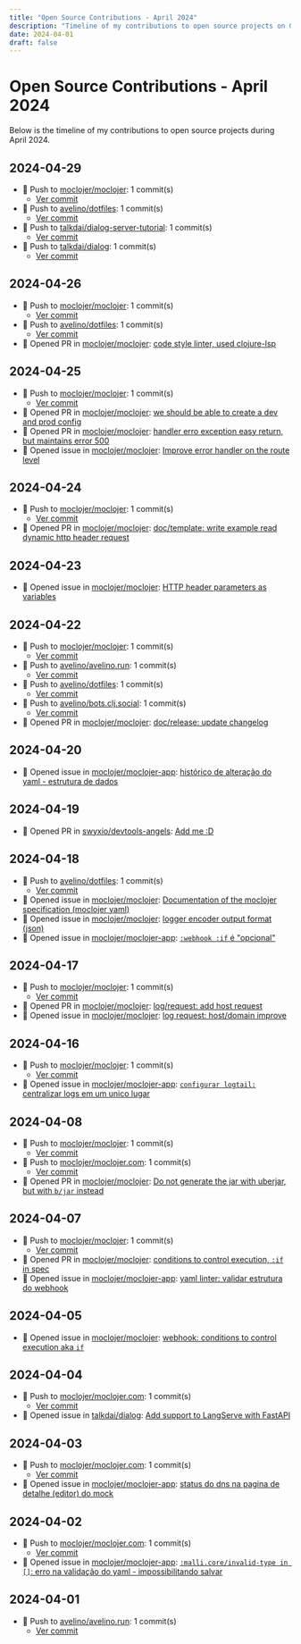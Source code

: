 ```yaml
---
title: "Open Source Contributions - April 2024"
description: "Timeline of my contributions to open source projects on GitHub during April 2024."
date: 2024-04-01
draft: false
---
```


# Open Source Contributions - April 2024

Below is the timeline of my contributions to open source projects during April 2024.

## 2024-04-29

- 🔨 Push to [moclojer/moclojer](https://github.com/moclojer/moclojer): 1 commit(s)
  - [Ver commit](https://github.com/avelino?tab=overview&from=2024-04-01&to=2024-04-30)
- 🔨 Push to [avelino/dotfiles](https://github.com/avelino/dotfiles): 1 commit(s)
  - [Ver commit](https://github.com/avelino?tab=overview&from=2024-04-01&to=2024-04-30)
- 🔨 Push to [talkdai/dialog-server-tutorial](https://github.com/talkdai/dialog-server-tutorial): 1 commit(s)
  - [Ver commit](https://github.com/avelino?tab=overview&from=2024-04-01&to=2024-04-30)
- 🔨 Push to [talkdai/dialog](https://github.com/talkdai/dialog): 1 commit(s)
  - [Ver commit](https://github.com/avelino?tab=overview&from=2024-04-01&to=2024-04-30)

## 2024-04-26

- 🔨 Push to [moclojer/moclojer](https://github.com/moclojer/moclojer): 1 commit(s)
  - [Ver commit](https://github.com/avelino?tab=overview&from=2024-04-01&to=2024-04-30)
- 🔨 Push to [avelino/dotfiles](https://github.com/avelino/dotfiles): 1 commit(s)
  - [Ver commit](https://github.com/avelino?tab=overview&from=2024-04-01&to=2024-04-30)
- 🔀 Opened PR in [moclojer/moclojer](https://github.com/moclojer/moclojer): [code style linter, used clojure-lsp](https://github.com/moclojer/moclojer/pull/256)

## 2024-04-25

- 🔨 Push to [moclojer/moclojer](https://github.com/moclojer/moclojer): 1 commit(s)
  - [Ver commit](https://github.com/avelino?tab=overview&from=2024-04-01&to=2024-04-30)
- 🔀 Opened PR in [moclojer/moclojer](https://github.com/moclojer/moclojer): [we should be able to create a dev and prod config](https://github.com/moclojer/moclojer/pull/255)
- 🔀 Opened PR in [moclojer/moclojer](https://github.com/moclojer/moclojer): [handler erro exception easy return, but maintains error 500](https://github.com/moclojer/moclojer/pull/254)
- 🐛 Opened issue in [moclojer/moclojer](https://github.com/moclojer/moclojer): [Improve error handler on the route level](https://github.com/moclojer/moclojer/issues/253)

## 2024-04-24

- 🔨 Push to [moclojer/moclojer](https://github.com/moclojer/moclojer): 1 commit(s)
  - [Ver commit](https://github.com/avelino?tab=overview&from=2024-04-01&to=2024-04-30)
- 🔀 Opened PR in [moclojer/moclojer](https://github.com/moclojer/moclojer): [doc/template: write example read dynamic http header request](https://github.com/moclojer/moclojer/pull/252)

## 2024-04-23

- 🐛 Opened issue in [moclojer/moclojer](https://github.com/moclojer/moclojer): [HTTP header parameters as variables](https://github.com/moclojer/moclojer/issues/251)

## 2024-04-22

- 🔨 Push to [moclojer/moclojer](https://github.com/moclojer/moclojer): 1 commit(s)
  - [Ver commit](https://github.com/avelino?tab=overview&from=2024-04-01&to=2024-04-30)
- 🔨 Push to [avelino/avelino.run](https://github.com/avelino/avelino.run): 1 commit(s)
  - [Ver commit](https://github.com/avelino?tab=overview&from=2024-04-01&to=2024-04-30)
- 🔨 Push to [avelino/dotfiles](https://github.com/avelino/dotfiles): 1 commit(s)
  - [Ver commit](https://github.com/avelino?tab=overview&from=2024-04-01&to=2024-04-30)
- 🔨 Push to [avelino/bots.clj.social](https://github.com/avelino/bots.clj.social): 1 commit(s)
  - [Ver commit](https://github.com/avelino?tab=overview&from=2024-04-01&to=2024-04-30)
- 🔀 Opened PR in [moclojer/moclojer](https://github.com/moclojer/moclojer): [doc/release: update changelog](https://github.com/moclojer/moclojer/pull/250)

## 2024-04-20

- 🐛 Opened issue in [moclojer/moclojer-app](https://github.com/moclojer/moclojer-app): [histórico de alteração do yaml - estrutura de dados](https://github.com/moclojer/moclojer-app/issues/279)

## 2024-04-19

- 🔀 Opened PR in [swyxio/devtools-angels](https://github.com/swyxio/devtools-angels): [Add me :D](https://github.com/swyxio/devtools-angels/pull/57)

## 2024-04-18

- 🔨 Push to [avelino/dotfiles](https://github.com/avelino/dotfiles): 1 commit(s)
  - [Ver commit](https://github.com/avelino?tab=overview&from=2024-04-01&to=2024-04-30)
- 🐛 Opened issue in [moclojer/moclojer](https://github.com/moclojer/moclojer): [Documentation of the moclojer specification (moclojer yaml)](https://github.com/moclojer/moclojer/issues/245)
- 🐛 Opened issue in [moclojer/moclojer](https://github.com/moclojer/moclojer): [logger encoder output format (json)](https://github.com/moclojer/moclojer/issues/244)
- 🐛 Opened issue in [moclojer/moclojer-app](https://github.com/moclojer/moclojer-app): [`:webhook :if` é "opcional"](https://github.com/moclojer/moclojer-app/issues/275)

## 2024-04-17

- 🔨 Push to [moclojer/moclojer](https://github.com/moclojer/moclojer): 1 commit(s)
  - [Ver commit](https://github.com/avelino?tab=overview&from=2024-04-01&to=2024-04-30)
- 🔀 Opened PR in [moclojer/moclojer](https://github.com/moclojer/moclojer): [log/request: add host request](https://github.com/moclojer/moclojer/pull/242)
- 🐛 Opened issue in [moclojer/moclojer](https://github.com/moclojer/moclojer): [log request: host/domain improve](https://github.com/moclojer/moclojer/issues/241)

## 2024-04-16

- 🔨 Push to [moclojer/moclojer](https://github.com/moclojer/moclojer): 1 commit(s)
  - [Ver commit](https://github.com/avelino?tab=overview&from=2024-04-01&to=2024-04-30)
- 🐛 Opened issue in [moclojer/moclojer-app](https://github.com/moclojer/moclojer-app): [`configurar logtail:` centralizar logs em um unico lugar](https://github.com/moclojer/moclojer-app/issues/273)

## 2024-04-08

- 🔨 Push to [moclojer/moclojer](https://github.com/moclojer/moclojer): 1 commit(s)
  - [Ver commit](https://github.com/avelino?tab=overview&from=2024-04-01&to=2024-04-30)
- 🔨 Push to [moclojer/moclojer.com](https://github.com/moclojer/moclojer.com): 1 commit(s)
  - [Ver commit](https://github.com/avelino?tab=overview&from=2024-04-01&to=2024-04-30)
- 🔀 Opened PR in [moclojer/moclojer](https://github.com/moclojer/moclojer): [ Do not generate the jar with uberjar, but with `b/jar` instead](https://github.com/moclojer/moclojer/pull/237)

## 2024-04-07

- 🔨 Push to [moclojer/moclojer](https://github.com/moclojer/moclojer): 1 commit(s)
  - [Ver commit](https://github.com/avelino?tab=overview&from=2024-04-01&to=2024-04-30)
- 🔀 Opened PR in [moclojer/moclojer](https://github.com/moclojer/moclojer): [conditions to control execution, `:if` in spec](https://github.com/moclojer/moclojer/pull/236)
- 🐛 Opened issue in [moclojer/moclojer-app](https://github.com/moclojer/moclojer-app): [yaml linter: validar estrutura do webhook](https://github.com/moclojer/moclojer-app/issues/267)

## 2024-04-05

- 🐛 Opened issue in [moclojer/moclojer](https://github.com/moclojer/moclojer): [webhook: conditions to control execution aka `if`](https://github.com/moclojer/moclojer/issues/235)

## 2024-04-04

- 🔨 Push to [moclojer/moclojer.com](https://github.com/moclojer/moclojer.com): 1 commit(s)
  - [Ver commit](https://github.com/avelino?tab=overview&from=2024-04-01&to=2024-04-30)
- 🐛 Opened issue in [talkdai/dialog](https://github.com/talkdai/dialog): [Add support to LangServe with FastAPI](https://github.com/talkdai/dialog/issues/170)

## 2024-04-03

- 🔨 Push to [moclojer/moclojer.com](https://github.com/moclojer/moclojer.com): 1 commit(s)
  - [Ver commit](https://github.com/avelino?tab=overview&from=2024-04-01&to=2024-04-30)
- 🐛 Opened issue in [moclojer/moclojer-app](https://github.com/moclojer/moclojer-app): [status do dns na pagina de detalhe (editor) do mock](https://github.com/moclojer/moclojer-app/issues/265)

## 2024-04-02

- 🔨 Push to [moclojer/moclojer.com](https://github.com/moclojer/moclojer.com): 1 commit(s)
  - [Ver commit](https://github.com/avelino?tab=overview&from=2024-04-01&to=2024-04-30)
- 🐛 Opened issue in [moclojer/moclojer-app](https://github.com/moclojer/moclojer-app): [`:malli.core/invalid-type in []`: erro na validação do yaml - impossibilitando salvar](https://github.com/moclojer/moclojer-app/issues/262)

## 2024-04-01

- 🔨 Push to [avelino/avelino.run](https://github.com/avelino/avelino.run): 1 commit(s)
  - [Ver commit](https://github.com/avelino?tab=overview&from=2024-04-01&to=2024-04-30)

